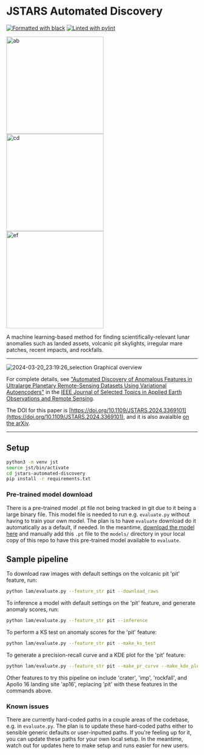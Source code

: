 JSTARS Automated Discovery
================

[![Formatted with black](https://img.shields.io/badge/code%20style-black-000000.svg)](https://github.com/ambv/black)
[![Linted with pylint](https://img.shields.io/badge/linting-pylint-green)](https://github.com/PyCQA/pylint)


<img width="256" alt="ab" src="https://github.com/lesnikow/jstars-automated-discovery/assets/8730814/90c589e3-168f-4863-8a7e-06b6fef172e7">
<img width="256" alt="cd" src="https://github.com/lesnikow/jstars-automated-discovery/assets/8730814/e15ecfd0-8d07-435f-8888-31e805c0fdc8">
<img width="256" alt="ef" src="https://github.com/lesnikow/jstars-automated-discovery/assets/8730814/8f861370-f4e1-4d1d-8dcb-5465bb25a476">

A machine learning-based method for finding scientifically-relevant lunar anomalies such as landed assets, volcanic pit skylights, irregular mare patches, recent impacts, and rockfalls. 

----
![2024-03-20_23:19:26_selection](https://github.com/lesnikow/jstars-automated-discovery/assets/8730814/25f8c8bd-86e2-4fda-8770-52dce2ac5595)
Graphical overview


For complete details, see ["Automated Discovery of Anomalous Features in Ultralarge Planetary Remote-Sensing Datasets Using Variational Autoencoders"](https://doi.org/10.1109/JSTARS.2024.3369101) in the [IEEE Journal of Selected Topics in Applied Earth Observations and Remote Sensing](https://www.grss-ieee.org/publications/journal-of-selected-topics-in-applied-earth-observations-and-remote-sensing/0).

The DOI for this paper is [https://doi.org/10.1109/JSTARS.2024.3369101](https://doi.org/10.1109/JSTARS.2024.3369101), and it is also avaialble [on the arXiv](https://arxiv.org/abs/2403.07424).

----


## Setup
```bash
python3 -m venv jst
source jst/bin/activate
cd jstars-automated-discovery
pip install -r requirements.txt
```

### Pre-trained model download

There is a pre-trained model .pt file not being tracked in git due to it being a large binary file.
This model file is needed to run e.g. `evaluate.py` without having to train your own model. 
The plan is to have `evaluate` download do it automatically as a default, if needed.
In the meantime, [download the model here](https://drive.google.com/file/d/1m3xrnoFm0gyK_UUklZmpUGc5flqpAyuw/view?usp=sharing) and manually add this `.pt` file to the `models/` directory in your local copy of this repo to have this pre-trained model available to `evaluate`.

## Sample pipeline
To download raw images with default settings on the volcanic pit 'pit' feature, run:
```bash
python lam/evaluate.py --feature_str pit --download_raws
```
To inference a model with default settings on the 'pit' feature, and generate
anomaly scores, run:
```bash
python lam/evaluate.py --feature_str pit --inference
```
To perform a KS test on anomaly scores for the 'pit' feature:
```bash
python lam/evaluate.py --feature_str pit --make_ks_test
```
To generate a precision-recall curve and a KDE plot for the 'pit' feature:
```bash
python lam/evaluate.py --feature_str pit --make_pr_curve --make_kde_plot
```

Other features to try this pipeline on include 'crater', 'imp', 'rockfall', and Apollo 16 landing site 'ap16', replacing 'pit' with these features in the commands above.

### Known issues

There are currently hard-coded paths in a couple areas of the codebase, e.g. in `evaluate.py`. 
The plan is to update these hard-coded paths either to sensible generic defaults or user-inputted paths.
If you're feeling up for it, you can update these paths for your own local setup.
In the meantime, watch out for updates here to make setup and runs easier for new users. 




